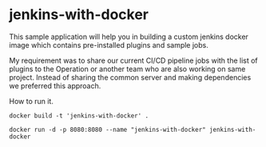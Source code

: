 # jenkins-with-docker

This sample application will help you in building a custom jenkins docker image which contains pre-installed plugins and sample jobs.

My requirement was to share our current CI/CD pipeline jobs with the list of plugins to the Operation or another team who are also working on same project. Instead of sharing the common server and making dependencies we preferred this approach.

How to run it.

```
docker build -t 'jenkins-with-docker' .
```

```
docker run -d -p 8080:8080 --name "jenkins-with-docker" jenkins-with-docker
```


